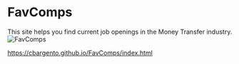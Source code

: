 # FavComps
This site helps you find current job openings in the Money Transfer industry.
![FavComps](mysites/favcomps/FavComps.PNG)



https://cbargento.github.io/FavComps/index.html
